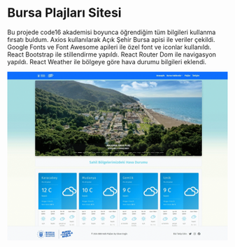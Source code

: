 # Bursa Plajları Sitesi

Bu projede code16 akademisi boyunca öğrendiğim tüm bilgileri kullanma fırsatı buldum.
Axios kullanılarak Açık Şehir Bursa apisi ile veriler çekildi.
Google Fonts ve Font Awesome apileri ile özel font ve iconlar kullanıldı.
React Bootstrap ile stillendirme yapıldı.
React Router Dom ile navigasyon yapıldı.
React Weather ile bölgeye göre hava durumu bilgileri eklendi.

![React ile Bursa Plajları Sitesi](preview.gif)
